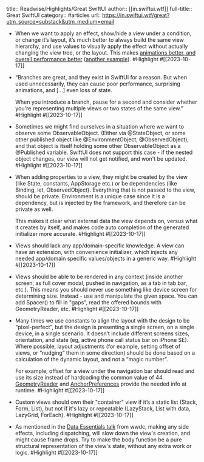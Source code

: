 title:: Readwise/Highlights/Great SwiftUI
author:: [[in.swiftui.wtf]]
full-title:: Great SwiftUI
category:: #articles
url:: https://in.swiftui.wtf/great?utm_source=substack&utm_medium=email

- When we want to apply an effect, show/hide a view under a condition, or change it’s layout, it’s much better to always build the same view hierarchy, and use values to visually apply the effect without actually changing the view tree, or the layout. This makes [animations better, and overall performance better](https://forums.swift.org/t/conditionally-apply-modifier-in-swiftui/32815/9) ([another example](https://twitter.com/chriseidhof/status/1541408390232023041?s=21&t=CTciV03XA6Ns9TQjUDs2hg)). #Highlight #[[2023-10-17]]
- “Branches are great, and they exist in SwiftUI for a reason. But when used unnecessarily, they can cause poor performance, surprising animations, and \[…\] even loss of state.
  
  When you introduce a branch, pause for a second and consider whether you're representing multiple views or two states of the same view.” #Highlight #[[2023-10-17]]
- Sometimes we might find ourselves in a situation where we want to observe some ObservableObject. (Either via @StateObject, or some other published object like @EnvironmentObject, @ObservedObject), and that object is itself holding some other ObservableObject as a @Published variable. SwiftUI does not support this case - if the nested object changes, our view will not get notified, and won't be updated. #Highlight #[[2023-10-17]]
- When adding properties to a view, they might be created by the view (like State, constants, AppStorage etc.) or be dependencies (like Binding, let, ObservedObject). Everything that is not passed to the view, should be private. Environment is a unique case since it is a dependency, but is injected by the framework, and therefore can be private as well.
  
  This makes it clear what external data the view depends on, versus what it creates by itself, and makes code auto completion of the generated initializer more accurate. #Highlight #[[2023-10-17]]
- Views should lack any app/domain-specific knowledge. A view can have an extension, with convenience initializer, which injects any needed app/domain specific values/objects in a generic way. #Highlight #[[2023-10-17]]
- Views should be able to be rendered in any context (inside another screen, as full cover modal, pushed in navigation, as a tab in tab bar, etc.). This means you should never use something like device screen for determining size. Instead - use and manipulate the given space. You can add Spacer() to fill in "gaps”, read the offered bounds with GeometryReader, etc. #Highlight #[[2023-10-17]]
- Many times we use constants to align the layout with the design to be “pixel-perfect”, but the design is presenting a single screen, on a single device, in a single scenario. It doesn’t include different screens sizes, orientation, and state (eg, active phone call status bar on iPhone SE). Where possible, layout adjustments (for example, setting offset of views, or “nudging” them in some direction) should be done based on a calculation of the dynamic layout, and not a “magic number”.
  
  For example, offset for a view under the navigation bar should read and use its size instead of hardcoding the common value of 44. [GeometryReader](https://swiftui-lab.com/geometryreader-to-the-rescue/) and [AnchorPreferences](https://swiftui-lab.com/communicating-with-the-view-tree-part-2/) provide the needed info at runtime. #Highlight #[[2023-10-17]]
- Custom views should own their "container" view if it’s a static list (Stack, Form, List), but not if it's lazy or repeatable (LazyStack, List with data, LazyGrid, ForEach). #Highlight #[[2023-10-17]]
- As mentioned in the [Data Essentials talk](https://developer.apple.com/videos/play/wwdc2020-10040/?time=1506) from wwdc, making any side effects, including dispatching, will slow down the view's creation, and might cause frame drops. Try to make the body function be a pure structural representation of the view's state, without any extra work or logic. #Highlight #[[2023-10-17]]